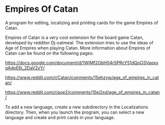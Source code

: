 # Empires Of Catan

A program for editing, localizing and printing cards for the game Empires of Catan.

Empires of Catan is a very cool extension for the board game Catan, developed by redditor Dj-oatmeal. The extension tries to use the ideas of Age of Empires when playing Catan. More information about Empires of Catan can be found on the following pages:

https://docs.google.com/document/d/1WjMf2ObH04rSPRcY51dQoO3VaqxxqAdpE6i_2DaV2xY/

https://www.reddit.com/r/Catan/comments/15ehzyw/age_of_empires_in_catan/

https://www.reddit.com/r/aoe2/comments/15ei2sd/age_of_empires_in_catan/

To add a new language, create a new subdirectory in the Localizations directory. Then, when you launch the program, you can select a new language and create and print cards in your language.

